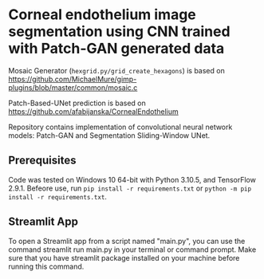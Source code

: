 # Corneal endothelium image segmentation using CNN trained with Patch-GAN generated data

Mosaic Generator (`hexgrid.py/grid_create_hexagons`) is based on https://github.com/MichaelMure/gimp-plugins/blob/master/common/mosaic.c

Patch-Based-UNet prediction is based on https://github.com/afabijanska/CornealEndothelium

Repository contains implementation of convolutional neural network models: Patch-GAN and Segmentation Sliding-Window UNet.

## Prerequisites
Code was tested on Windows 10 64-bit with Python 3.10.5, and TensorFlow 2.9.1. Befeore use, run `pip install -r requirements.txt` or `python -m pip install -r requirements.txt`.


## Streamlit App
To open a Streamlit app from a script named "main.py", you can use the command streamlit run main.py in your terminal or command prompt. Make sure that you have streamlit package installed on your machine before running this command.
